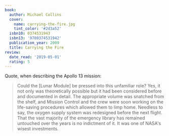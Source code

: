 ```yaml
---
book:
  author: Michael Collins
  cover:
    name: carrying-the-fire.jpg
    tint_color: '#2d3a52'
  isbn10: 0374531943
  isbn13: '9780374531942'
  publication_year: 2009
  title: Carrying the Fire
review:
  date_read: '2019-05-01'
  rating: 5
---
```


Quote, when describing the Apollo 13 mission:

> Could the [Lunar Module] be pressed into this unfamiliar role?
> Yes, it not only was theoretically possible but it had been considered before and documented in detail.
> The appropriate volume was snatched from the shelf, and Mission Control and the crew were soon working on the life-saving procedures which allowed them to limp home.
> Needless to say, the oxygen supply system was redesigned before the next flight.
> That the vast majority of the emergency library has remained untouched over the years is no indictment of it.
> It was one of NASA's wisest investments.